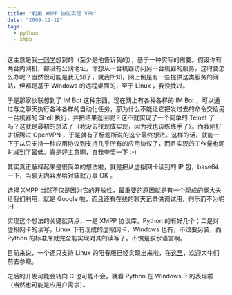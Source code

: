 ```yaml
---
title: "利用 XMPP 协议实现 VPN"
date: "2009-12-19"
tags:
  - python
  - xmpp
---
```


这主意是我[一同学](http://chenyufei.info)想到的（至少是他告诉我的），基于一种实际的需要。假设你有两台内网机，都没有公网地址，你想从一台机器访问另一台机器的服务，这时要怎么办呢？当然很可能是我无知了，就我所知，网上倒是有一些提供这类服务的网站，但都是基于 Windows 的远程桌面的，至于 Linux ，我没找过。

于是那家伙联想到了 IM Bot 这种东西。现在网上有各种各样的 IM Bot ，可以通过与之聊天执行各种各样的自动化任务，那为什么不能让它把发过去的命令交给另一台机器的 Shell 执行，并把结果返回呢？这不就实现了一个简单的 Telnet 了吗？这就是最初的想法了（我没去找现成实现，因为我也该练练手了）。而我刚好才折腾过 OpenVPN ，于是就有了标题所说的这个最终想法。这样的话，就能一下子从只支持一种应用协议到支持几乎所有的应用协议了，而且实现的工作量也同时减到了最低。真是好主意啊，自我夸奖一下 :-)

<!--more-->

其实真正解释起来是很简单的想法啦，就是把从虚拟网卡读到的 IP 包，base64 一下，当聊天内容发给对端就万事 OK 。

选择 XMPP 当然不仅是因为它的开放性，最重要的原因就是有一个现成的冤大头给我们利用，就是 Google 啦，而且还有在线的聊天记录供调试用，何乐而不为呢 :-)

实现这个想法的关键就两点，一是 XMPP 协议库，Python 的有好几个；二是对虚拟网卡的读写，Linux 下有现成的虚拟网卡，Windows 也有，不过要另装，而 Python 的标准库就完全能实现对其的读写了。不愧是胶水语言啊。

目前来说，一个还只支持 Linux 的阳春版已经实现出来啦，在[这里](http://code.google.com/p/xtunnel)，欢迎大牛们前去参观。

之后的开发可能会转向 C 也可能不会，就看 Python 在 Windows 下的表现啦（当然也可能是应用户需求）。
